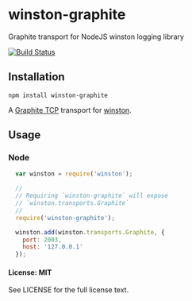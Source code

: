 # winston-graphite
Graphite transport for NodeJS winston logging library

[![Build Status](https://travis-ci.org/PicsArt/winston-graphite.png?branch=master)](https://travis-ci.org/PicsArt/winston-graphite)


## Installation
``` npm install winston-graphite ```

A [Graphite TCP][0] transport for [winston][1].

## Usage

### Node

``` js
  var winston = require('winston');

  //
  // Requiring `winston-graphite` will expose
  // `winston.transports.Graphite`
  //
  require('winston-graphite');

  winston.add(winston.transports.Graphite, {
    port: 2003,
    host: '127.0.0.1'
  });
```

#### License: MIT

See LICENSE for the full license text.

[0]: http://graphite.wikidot.com/
[1]: https://github.com/flatiron/winston
